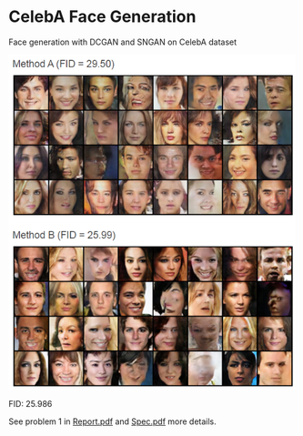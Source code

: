# CelebA Face Generation

Face generation with DCGAN and SNGAN on CelebA dataset

![Face](Results.png)

FID: 25.986

See problem 1 in [Report.pdf](./Report.pdf) and [Spec.pdf](Spec.pdf)  more details.
